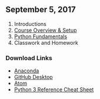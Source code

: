 ## September 5, 2017
1. Introductions
2. [Course Overview & Setup](../Slides/L0_Course_Introduction.pdf)
3. [Python Fundamentals](../Slides/L1_Python_Fundamentals.pdf)
4. Classwork and Homework  

### Download Links
* [Anaconda](https://www.anaconda.com)
* [GitHub Desktop](https://desktop.github.com)
* [Atom](https://atom.io)
* [Python 3 Reference Cheat Sheet](../Downloads/Python3_reference_cheat_sheet.pdf)
